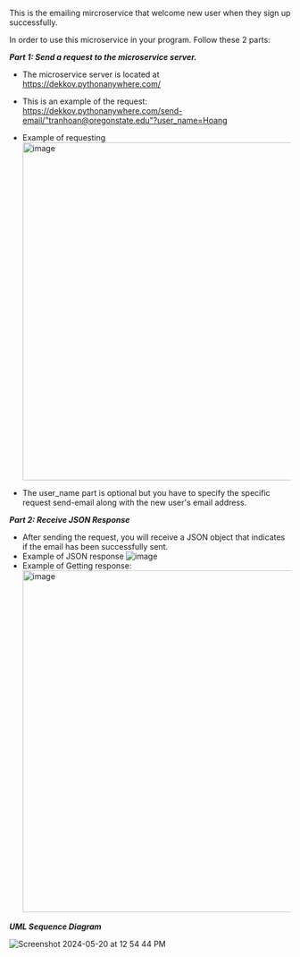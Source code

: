 This is the emailing mircroservice that welcome new user when they sign up successfully.

In order to use this microservice in your program. Follow these 2 parts:

***Part 1: Send a request to the microservice server.***
  + The microservice server is located at https://dekkov.pythonanywhere.com/
  + This is an example of the request: https://dekkov.pythonanywhere.com/send-email/"tranhoan@oregonstate.edu"?user_name=Hoang
  + Example of requesting <img width="604" alt="image" src="https://github.com/dekkov/microservice/assets/99220799/f3a50212-3a0b-48a1-9a87-26477da330cc">

  + The user_name part is optional but you have to specify the specific request send-email along with the new user's email address.

    
***Part 2: Receive JSON Response***
  + After sending the request, you will receive a JSON object that indicates if the email has been successfully sent.
  + Example of JSON response
  ![image](https://github.com/dekkov/microservice/assets/99220799/f69062f9-6b46-4f39-80e4-fc46ab7d5c24)
  + Example of Getting response:
    <img width="611" alt="image" src="https://github.com/dekkov/microservice/assets/99220799/49685651-1cea-4f3b-8002-785d5c73faeb">



***UML Sequence Diagram***

![Screenshot 2024-05-20 at 12 54 44 PM](https://github.com/dekkov/microservice/assets/99220799/6ff02922-ee44-4ed3-8f4b-7c089f6bb354)
